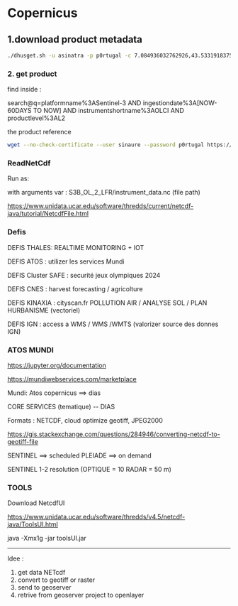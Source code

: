 # Copernicus



## 1.download product metadata 



```bash
./dhusget.sh -u asinatra -p p0rtugal -c 7.084936032762926,43.53319183759211:7.02391041325609,43.509168148747605 -F 'platformname:Sentinel-3 AND producttype:OL_2_WRR'  -t 48
```

### 2. get product

find inside :

search@q=platformname%3ASentinel-3 AND ingestiondate%3A[NOW-60DAYS TO NOW] AND instrumentshortname%3AOLCI AND productlevel%3AL2

the product reference

```bash
wget --no-check-certificate --user sinaure --password p0rtugal https://scihub.copernicus.eu/dhus/odata/v1/Products('5b03a273-e7a0-44b3-92b4-228673a8838e')/$value

```

### ReadNetCdf

Run as: 

with arguments var :   S3B_OL_2_LFR/instrument_data.nc  (file path)

https://www.unidata.ucar.edu/software/thredds/current/netcdf-java/tutorial/NetcdfFile.html



### Defis

DEFIS THALES: REALTIME MONITORING + IOT

DEFIS ATOS : utilizer les services Mundi

DEFIS Cluster SAFE : securité jeux olympiques 2024

DEFIS CNES : harvest forecasting / agricolture

DEFIS KINAXIA : cityscan.fr  POLLUTION AIR / ANALYSE SOL / PLAN HURBANISME (vectoriel)

DEFIS IGN : access a WMS / WMS /WMTS   (valorizer source des donnes IGN)



### ATOS MUNDI

https://jupyter.org/documentation

https://mundiwebservices.com/marketplace 

Mundi: Atos copernicus ==> dias

CORE SERVICES (tematique) -- DIAS 

Formats : NETCDF, cloud optimize geotiff, JPEG2000





https://gis.stackexchange.com/questions/284946/converting-netcdf-to-geotiff-file

SENTINEL ==> scheduled   PLEIADE ==> on demand

SENTINEL 1-2 resolution (OPTIQUE = 10 RADAR = 50 m)



### TOOLS

Download NetcdfUI

https://www.unidata.ucar.edu/software/thredds/v4.5/netcdf-java/ToolsUI.html

java -Xmx1g -jar toolsUI.jar

-----------------





Idee : 

1. get data NETcdf
2. convert to geotiff or raster
3. send to geoserver
4. retrive from geoserver project to openlayer 